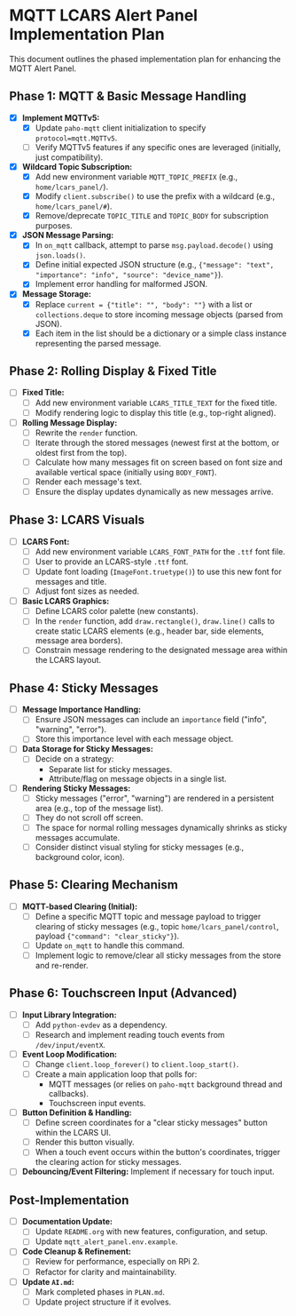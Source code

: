 # MQTT LCARS Alert Panel Implementation Plan

This document outlines the phased implementation plan for enhancing the MQTT Alert Panel.

## Phase 1: MQTT & Basic Message Handling
*   [x] **Implement MQTTv5:**
    *   [x] Update `paho-mqtt` client initialization to specify `protocol=mqtt.MQTTv5`.
    *   [ ] Verify MQTTv5 features if any specific ones are leveraged (initially, just compatibility).
*   [x] **Wildcard Topic Subscription:**
    *   [x] Add new environment variable `MQTT_TOPIC_PREFIX` (e.g., `home/lcars_panel/`).
    *   [x] Modify `client.subscribe()` to use the prefix with a wildcard (e.g., `home/lcars_panel/#`).
    *   [x] Remove/deprecate `TOPIC_TITLE` and `TOPIC_BODY` for subscription purposes.
*   [x] **JSON Message Parsing:**
    *   [x] In `on_mqtt` callback, attempt to parse `msg.payload.decode()` using `json.loads()`.
    *   [x] Define initial expected JSON structure (e.g., `{"message": "text", "importance": "info", "source": "device_name"}`).
    *   [x] Implement error handling for malformed JSON.
*   [x] **Message Storage:**
    *   [x] Replace `current = {"title": "", "body": ""}` with a list or `collections.deque` to store incoming message objects (parsed from JSON).
    *   [x] Each item in the list should be a dictionary or a simple class instance representing the parsed message.

## Phase 2: Rolling Display & Fixed Title
*   [ ] **Fixed Title:**
    *   [ ] Add new environment variable `LCARS_TITLE_TEXT` for the fixed title.
    *   [ ] Modify rendering logic to display this title (e.g., top-right aligned).
*   [ ] **Rolling Message Display:**
    *   [ ] Rewrite the `render` function.
    *   [ ] Iterate through the stored messages (newest first at the bottom, or oldest first from the top).
    *   [ ] Calculate how many messages fit on screen based on font size and available vertical space (initially using `BODY_FONT`).
    *   [ ] Render each message's text.
    *   [ ] Ensure the display updates dynamically as new messages arrive.

## Phase 3: LCARS Visuals
*   [ ] **LCARS Font:**
    *   [ ] Add new environment variable `LCARS_FONT_PATH` for the `.ttf` font file.
    *   [ ] User to provide an LCARS-style `.ttf` font.
    *   [ ] Update font loading (`ImageFont.truetype()`) to use this new font for messages and title.
    *   [ ] Adjust font sizes as needed.
*   [ ] **Basic LCARS Graphics:**
    *   [ ] Define LCARS color palette (new constants).
    *   [ ] In the `render` function, add `draw.rectangle()`, `draw.line()` calls to create static LCARS elements (e.g., header bar, side elements, message area borders).
    *   [ ] Constrain message rendering to the designated message area within the LCARS layout.

## Phase 4: Sticky Messages
*   [ ] **Message Importance Handling:**
    *   [ ] Ensure JSON messages can include an `importance` field ("info", "warning", "error").
    *   [ ] Store this importance level with each message object.
*   [ ] **Data Storage for Sticky Messages:**
    *   [ ] Decide on a strategy:
        *   Separate list for sticky messages.
        *   Attribute/flag on message objects in a single list.
*   [ ] **Rendering Sticky Messages:**
    *   [ ] Sticky messages ("error", "warning") are rendered in a persistent area (e.g., top of the message list).
    *   [ ] They do not scroll off screen.
    *   [ ] The space for normal rolling messages dynamically shrinks as sticky messages accumulate.
    *   [ ] Consider distinct visual styling for sticky messages (e.g., background color, icon).

## Phase 5: Clearing Mechanism
*   [ ] **MQTT-based Clearing (Initial):**
    *   [ ] Define a specific MQTT topic and message payload to trigger clearing of sticky messages (e.g., topic `home/lcars_panel/control`, payload `{"command": "clear_sticky"}`).
    *   [ ] Update `on_mqtt` to handle this command.
    *   [ ] Implement logic to remove/clear all sticky messages from the store and re-render.

## Phase 6: Touchscreen Input (Advanced)
*   [ ] **Input Library Integration:**
    *   [ ] Add `python-evdev` as a dependency.
    *   [ ] Research and implement reading touch events from `/dev/input/eventX`.
*   [ ] **Event Loop Modification:**
    *   [ ] Change `client.loop_forever()` to `client.loop_start()`.
    *   [ ] Create a main application loop that polls for:
        *   MQTT messages (or relies on `paho-mqtt` background thread and callbacks).
        *   Touchscreen input events.
*   [ ] **Button Definition & Handling:**
    *   [ ] Define screen coordinates for a "clear sticky messages" button within the LCARS UI.
    *   [ ] Render this button visually.
    *   [ ] When a touch event occurs within the button's coordinates, trigger the clearing action for sticky messages.
*   [ ] **Debouncing/Event Filtering:** Implement if necessary for touch input.

## Post-Implementation
*   [ ] **Documentation Update:**
    *   [ ] Update `README.org` with new features, configuration, and setup.
    *   [ ] Update `mqtt_alert_panel.env.example`.
*   [ ] **Code Cleanup & Refinement:**
    *   [ ] Review for performance, especially on RPi 2.
    *   [ ] Refactor for clarity and maintainability.
*   [ ] **Update `AI.md`:**
    *   [ ] Mark completed phases in `PLAN.md`.
    *   [ ] Update project structure if it evolves.
